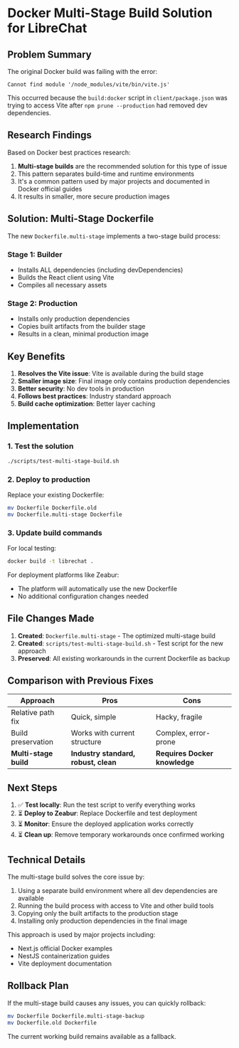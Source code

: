 # Docker Multi-Stage Build Solution for LibreChat

## Problem Summary

The original Docker build was failing with the error:
```
Cannot find module '/node_modules/vite/bin/vite.js'
```

This occurred because the `build:docker` script in `client/package.json` was trying to access Vite after `npm prune --production` had removed dev dependencies.

## Research Findings

Based on Docker best practices research:

1. **Multi-stage builds** are the recommended solution for this type of issue
2. This pattern separates build-time and runtime environments
3. It's a common pattern used by major projects and documented in Docker official guides
4. It results in smaller, more secure production images

## Solution: Multi-Stage Dockerfile

The new `Dockerfile.multi-stage` implements a two-stage build process:

### Stage 1: Builder
- Installs ALL dependencies (including devDependencies)
- Builds the React client using Vite
- Compiles all necessary assets

### Stage 2: Production
- Installs only production dependencies
- Copies built artifacts from the builder stage
- Results in a clean, minimal production image

## Key Benefits

1. **Resolves the Vite issue**: Vite is available during the build stage
2. **Smaller image size**: Final image only contains production dependencies
3. **Better security**: No dev tools in production
4. **Follows best practices**: Industry standard approach
5. **Build cache optimization**: Better layer caching

## Implementation

### 1. Test the solution
```bash
./scripts/test-multi-stage-build.sh
```

### 2. Deploy to production
Replace your existing Dockerfile:
```bash
mv Dockerfile Dockerfile.old
mv Dockerfile.multi-stage Dockerfile
```

### 3. Update build commands
For local testing:
```bash
docker build -t librechat .
```

For deployment platforms like Zeabur:
- The platform will automatically use the new Dockerfile
- No additional configuration changes needed

## File Changes Made

1. **Created**: `Dockerfile.multi-stage` - The optimized multi-stage build
2. **Created**: `scripts/test-multi-stage-build.sh` - Test script for the new approach
3. **Preserved**: All existing workarounds in the current Dockerfile as backup

## Comparison with Previous Fixes

| Approach | Pros | Cons |
|----------|------|------|
| Relative path fix | Quick, simple | Hacky, fragile |
| Build preservation | Works with current structure | Complex, error-prone |
| **Multi-stage build** | **Industry standard, robust, clean** | **Requires Docker knowledge** |

## Next Steps

1. ✅ **Test locally**: Run the test script to verify everything works
2. ⏳ **Deploy to Zeabur**: Replace Dockerfile and test deployment
3. ⏳ **Monitor**: Ensure the deployed application works correctly
4. ⏳ **Clean up**: Remove temporary workarounds once confirmed working

## Technical Details

The multi-stage build solves the core issue by:
1. Using a separate build environment where all dev dependencies are available
2. Running the build process with access to Vite and other build tools
3. Copying only the built artifacts to the production stage
4. Installing only production dependencies in the final image

This approach is used by major projects including:
- Next.js official Docker examples
- NestJS containerization guides
- Vite deployment documentation

## Rollback Plan

If the multi-stage build causes any issues, you can quickly rollback:
```bash
mv Dockerfile Dockerfile.multi-stage-backup
mv Dockerfile.old Dockerfile
```

The current working build remains available as a fallback.
